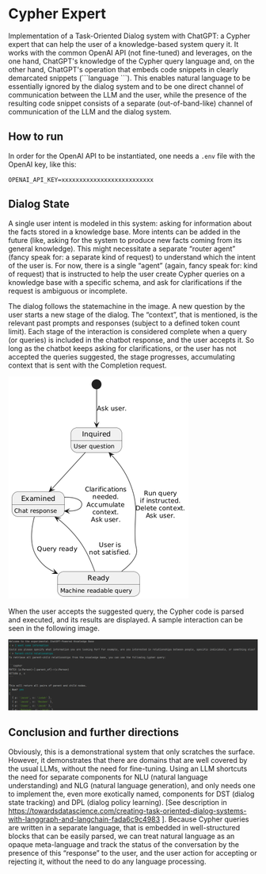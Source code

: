 # Cypher Expert
Implementation of a Task-Oriented Dialog system with ChatGPT: a Cypher expert that can help the 
user of a knowledge-based system query it. It works with the common OpenAI API (not fine-tuned)
and leverages, on the one hand, ChatGPT's knowledge of the Cypher query language and, on the 
other hand, ChatGPT's operation that embeds code snippets in clearly demarcated snippets
(\```language ```). This enables natural language to be essentially ignored by the dialog system and
to be one direct channel of communication between the LLM and the user, while the presence of the
resulting code snippet consists of a separate (out-of-band-like) channel of communication of the LLM
and the dialog system.

## How to run

In order for the OpenAI API to be instantiated, one needs a `.env` file with the OpenAI key, like this:

```
OPENAI_API_KEY=xxxxxxxxxxxxxxxxxxxxxxxxxx
```

## Dialog State
A single user intent is modeled in this system: asking for information about the facts stored in a 
knowledge base. More intents can be added in the future (like, asking for the system to produce new 
facts coming from its general knowledge). This might necessitate a separate “router agent” 
(fancy speak for: a separate kind of request) to understand which the intent of the user is. For now, 
there is a single “agent” (again, fancy speak for: kind of request) that is instructed to help the user 
create Cypher queries on a knowledge base with a specific schema, and ask for clarifications if the
request is ambiguous or incomplete.

The dialog follows the statemachine in the image. A new question by the user starts a new stage of the 
dialog. The “context”, that is mentioned, is the relevant past prompts and responses (subject to a 
defined token count limit). Each stage of the interaction is considered complete when a query 
(or queries) is included in the chatbot response, and the user accepts it. So long as the chatbot 
keeps asking for clarifications, or the user has not accepted the queries suggested, the stage progresses,
accumulating context that is sent with the Completion request.

![Dialog Statemachine](dialog-statemachine.png)

When the user accepts the suggested query, the Cypher code is parsed and executed, and its results are displayed. 
A sample interaction can be seen in the following image.

![Sample interaction](./SampleInteraction.png)

## Conclusion and further directions
Obviously, this is a demonstrational system that only scratches the surface. However, it 
demonstrates that there are domains that are well covered by the usual LLMs, without the need for 
fine-tuning. Using an LLM shortcuts the need for separate components for NLU (natural language 
understanding) and NLG (natural language generation), and only needs one to implement the, even more 
exotically named, components for DST (dialog state tracking) and DPL (dialog policy learning). 
[See description in https://towardsdatascience.com/creating-task-oriented-dialog-systems-with-langgraph-and-langchain-fada6c9c4983 ]. 
Because Cypher queries are written in a separate language, that is embedded in well-structured 
blocks that can be easily parsed, we can treat natural language as an opaque meta-language and 
track the status of the conversation by the presence of this “response” to the user, and the user action 
for accepting or rejecting it, without the need to do any language processing.



